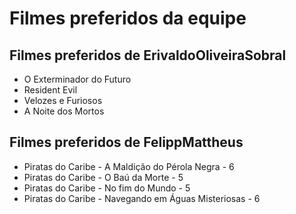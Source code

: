 # Filmes preferidos da equipe

## Filmes preferidos de ErivaldoOliveiraSobral

* O Exterminador do Futuro
* Resident Evil
* Velozes e Furiosos
* A Noite dos Mortos

## Filmes preferidos de FelippMattheus    

* Piratas do Caribe - A Maldição do Pérola Negra - 6
* Piratas do Caribe - O Baú da Morte - 5
* Piratas do Caribe - No fim do Mundo - 5
* Piratas do Caribe - Navegando em Águas Misteriosas - 6
